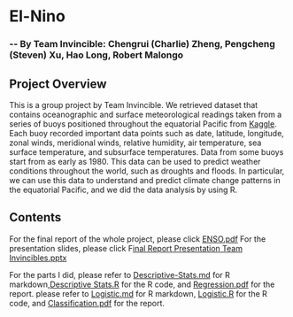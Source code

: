 # El-Nino
### -- By Team Invincible: Chengrui (Charlie) Zheng, Pengcheng (Steven) Xu, Hao Long, Robert Malongo
## Project Overview
This is a group project by Team Invincible. We retrieved dataset that contains oceanographic and surface meteorological readings taken from a series of buoys positioned throughout the equatorial Pacific from [Kaggle](https://www.kaggle.com/uciml/el-nino-dataset/data#). Each buoy recorded important data points such as date, latitude, longitude, zonal winds, meridional winds, relative humidity, air temperature, sea surface temperature, and subsurface temperatures. Data from some buoys start from as early as 1980. This data can be used to predict weather conditions throughout the world, such as droughts and floods. In particular, we can use this data to understand and predict climate change patterns in the equatorial Pacific, and we did the data analysis by using R.
## Contents
For the final report of the whole project, please click [ENSO.pdf](https://github.com/charliezcr/El-Nino/blob/master/ENSO.pdf)
For the presentation slides, please click F[inal Report Presentation Team Invincibles.pptx](https://github.com/charliezcr/El-Nino/blob/master/Final%20Report%20Presentation%20Team%20Invincibles%20.pptx)

For the parts I did,
please refer to [Descriptive-Stats.md](https://github.com/charliezcr/El-Nino/blob/master/Descriptive-Stats.md) for R markdown,[Descriptive Stats.R](https://github.com/charliezcr/El-Nino/blob/master/Descriptive%20Stats.R) for the R code, and [Regression.pdf](https://github.com/charliezcr/El-Nino/blob/master/Regression.pdf) for the report.
please refer to [Logistic.md](https://github.com/charliezcr/El-Nino/blob/master/Logistic.md) for R markdown, [Logistic.R](https://github.com/charliezcr/El-Nino/blob/master/Logistic.R) for the R code, and [Classification.pdf](https://github.com/charliezcr/El-Nino/blob/master/Classification.pdf) for the report.
